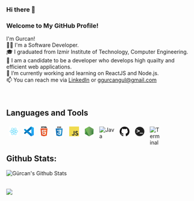 ### Hi there 👋
### Welcome to My GitHub Profile! 

I'm Gurcan! <br>
🧑‍💻 I'm a Software Developer.
<br>
🎓 I graduated from Izmir Institute of Technology, Computer Engineering.
<br>
🌱 I am a candidate to be a developer who develops high quailty and efficient web applications. 
<br>
🔭 I’m currently working and learning on ReactJS and Node.js.
<br>
📫 You can reach me via <a href="https://www.linkedin.com/in/gurcangul"> LinkedIn</a> or ggurcangul@gmail.com


<br>

## Languages and Tools
<img align="left" style="padding-left:7px; padding-right:7px; padding-top:7px;"  alt="Terminal" width="26px" src="https://raw.githubusercontent.com/github/explore/80688e429a7d4ef2fca1e82350fe8e3517d3494d/topics/react/react.png" />
<img align="left" style="padding-left:7px; padding-right:7px; padding-top:7px;"  alt="Visual Studio Code" width="26px" src="https://raw.githubusercontent.com/github/explore/80688e429a7d4ef2fca1e82350fe8e3517d3494d/topics/visual-studio-code/visual-studio-code.png" />
<img align="left" style="padding-left:7px; padding-right:7px; padding-top:7px;"  alt="HTML5" width="26px" src="https://raw.githubusercontent.com/github/explore/80688e429a7d4ef2fca1e82350fe8e3517d3494d/topics/html/html.png" />
<img align="left" style="padding-left:7px; padding-right:7px; padding-top:7px;"  alt="CSS3" width="26px" src="https://raw.githubusercontent.com/github/explore/80688e429a7d4ef2fca1e82350fe8e3517d3494d/topics/css/css.png" />
<img align="left" style="padding-left:7px; padding-right:7px; padding-top:7px;"  alt="JavaScript" width="26px" src="https://raw.githubusercontent.com/github/explore/80688e429a7d4ef2fca1e82350fe8e3517d3494d/topics/javascript/javascript.png" />
<img align="left" style="padding-left:7px; padding-right:7px;padding-top:7px;"  alt="Node.js" width="26px" src="https://raw.githubusercontent.com/github/explore/80688e429a7d4ef2fca1e82350fe8e3517d3494d/topics/nodejs/nodejs.png" />
<img align="left" style="padding-left:7px; padding-right:7px; padding-top:7px;"  alt="Java" width="40px" src="https://user-images.githubusercontent.com/25181517/117201156-9a724800-adec-11eb-9a9d-3cd0f67da4bc.png" />
<img align="left" style="padding-left:7px; padding-right:7px; padding-top:7px;"  alt="GitHub" width="26px" src="https://raw.githubusercontent.com/github/explore/78df643247d429f6cc873026c0622819ad797942/topics/github/github.png" />
<img align="left" style="padding-left:7px; padding-right:7px; padding-top:7px;"  alt="Terminal" width="26px" src="https://raw.githubusercontent.com/github/explore/80688e429a7d4ef2fca1e82350fe8e3517d3494d/topics/terminal/terminal.png" />

<img align="left" style="padding-left:7px; padding-right:7px; padding-top:7px;"  alt="Terminal" width="26px" src="https://upload.wikimedia.org/wikipedia/commons/3/3f/Git_icon.svg" />
<br>
<br>


<br>

## Github Stats:
![Gürcan's Github Stats](https://github-readme-stats-ochre-nine.vercel.app/api?username=gurcangul&show_icons=true&theme=prussian&count_private=true)
<br>

<br>


  <img align="center" src="https://github-readme-stats.vercel.app/api/top-langs/?username=gurcangul&count_private=true&show_icons=true&theme=github_dark&layout=compact&langs_count=10"/>  
<!--
**gurcangul/gurcangul** is a ✨ _special_ ✨ repository because its `README.md` (this file) appears on your GitHub profile.

Here are some ideas to get you started:

- 🔭 I’m currently working on ...
- 🌱 I’m currently learning ...
- 👯 I’m looking to collaborate on ...
- 🤔 I’m looking for help with ...
- 💬 Ask me about ...
- 📫 How to reach me: ...
- 😄 Pronouns: ...
- ⚡ Fun fact: ...
-->
